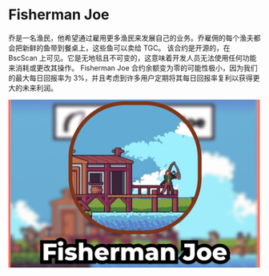 # Fisherman Joe

乔是一名渔民，他希望通过雇用更多渔民来发展自己的业务。乔雇佣的每个渔夫都会把新鲜的鱼带到餐桌上，这些鱼可以卖给 TGC。
该合约是开源的，在 BscScan 上可见。它是无地毯且不可变的，这意味着开发人员无法使用任何功能来消耗或更改其操作。 Fisherman Joe 合约余额变为零的可能性极小，因为我们的最大每日回报率为 3%，并且考虑到许多用户定期将其每日回报率复利以获得更大的未来利润。

![fishermanjoe-dapp-high-risk-bsc-image1_d0a1584730716417f4175c2fcb2c3160](fishermanjoe-dapp-high-risk-bsc-image1_d0a1584730716417f4175c2fcb2c3160.png)

